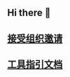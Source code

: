 ## Hi there 👋

<!--

**Here are some ideas to get you started:**

🙋‍♀️ A short introduction - what is your organization all about?
🌈 Contribution guidelines - how can the community get involved?
👩‍💻 Useful resources - where can the community find your docs? Is there anything else the community should know?
🍿 Fun facts - what does your team eat for breakfast?
🧙 Remember, you can do mighty things with the power of [Markdown](https://docs.github.com/github/writing-on-github/getting-started-with-writing-and-formatting-on-github/basic-writing-and-formatting-syntax)
-->

## [接受组织邀请](./组织管理.md#接受组织邀请)
## [工具指引文档](https://github.com/ChinaJianNengCloud/MemberDocs/blob/main/%E5%B7%A5%E5%85%B7%E6%8C%87%E5%BC%95.md)